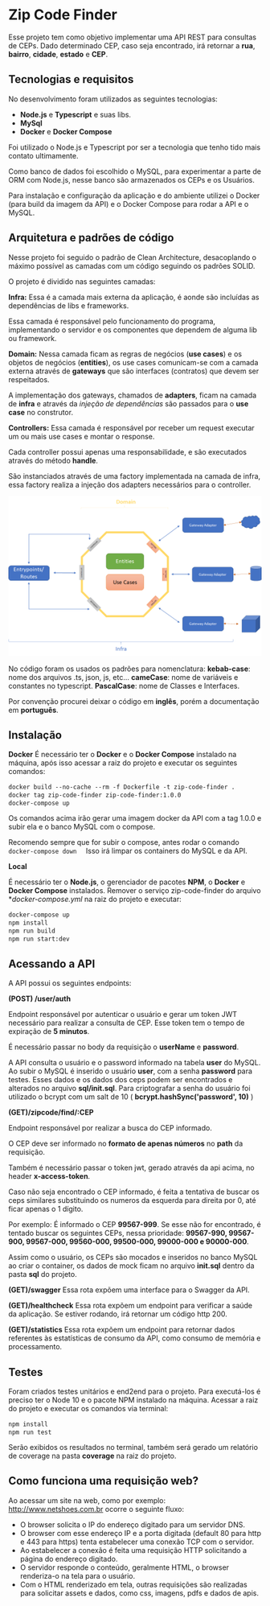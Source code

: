 
# Zip Code Finder

Esse projeto tem como objetivo implementar uma API REST para consultas de CEPs.
Dado determinado CEP, caso seja encontrado, irá retornar a **rua**, **bairro**, **cidade**, **estado** e **CEP**.

## Tecnologias e requisitos
No desenvolvimento foram utilizados as seguintes tecnologias:

 - **Node.js** e **Typescript** e suas libs.
 - **MySql**
 - **Docker** e **Docker Compose** 

Foi utilizado o Node.js e Typescript por ser a tecnologia que tenho tido mais contato ultimamente.

Como banco de dados foi escolhido o MySQL, para experimentar a parte de ORM com Node.js, nesse banco são armazenados os CEPs e os Usuários.

Para instalação e configuração da aplicação e do ambiente utilizei o Docker (para build da imagem da API) e o Docker Compose para rodar a API e o MySQL.

## Arquitetura e padrões de código

Nesse projeto foi seguido o padrão de Clean Architecture, desacoplando o máximo possível as camadas com um código seguindo os padrões SOLID.

O projeto é dividido nas seguintes camadas:

**Infra:** Essa é a camada mais externa da aplicação, é aonde são incluídas as dependências de libs e frameworks. 

Essa camada é responsável pelo funcionamento do programa, implementando o servidor e os componentes que dependem de alguma lib ou framework.

**Domain:** Nessa camada ficam as regras de negócios (**use cases**) e os objetos de negócios (**entities**), os use cases comunicam-se com a camada externa através de **gateways** que são interfaces (contratos) que devem ser respeitados.

A implementação dos gateways, chamados de **adapters**, ficam na camada de **infra** e através da *injeção de dependências* são passados para o **use case** no construtor.

**Controllers:** Essa camada é responsável por receber um request executar um ou mais use cases e montar o response.

Cada controller possui apenas uma responsabilidade, e são executados através do método **handle**. 

São instanciados através de uma factory implementada na camada de infra, essa factory realiza a injeção dos adapters necessários para o controller.

![Architecture](docs/architecture.png?raw=true)

No código foram os usados os padrões para nomenclatura:
**kebab-case**: nome dos arquivos .ts, json, js, etc...
**cameCase**: nome de variáveis e constantes no typescript.
**PascalCase**: nome de Classes e Interfaces.

Por convenção procurei deixar o código em **inglês**, porém a documentação em **português**.

## Instalação

**Docker**
É necessário ter o **Docker** e o **Docker Compose** instalado na máquina, após isso acessar a raiz do projeto e executar os seguintes comandos:

    docker build --no-cache --rm -f Dockerfile -t zip-code-finder . 
    docker tag zip-code-finder zip-code-finder:1.0.0
    docker-compose up

Os comandos acima irão gerar uma imagem docker da API com a tag 1.0.0 e subir ela e o banco MySQL com o compose.

Recomendo sempre que for subir o compose, antes rodar o comando 
`docker-compose down 
  `
Isso irá limpar os containers do MySQL e da API.

**Local**

É necessário ter o **Node.js**, o gerenciador de pacotes **NPM**, o **Docker** e **Docker Compose** instalados.
Remover o serviço zip-code-finder do arquivo **docker-compose.yml* na raiz do projeto e executar:

    docker-compose up
    npm install
    npm run build
    npm run start:dev

## Acessando a API

A API possui os seguintes endpoints:

**(POST) /user/auth**

Endpoint responsável por autenticar o usuário e gerar um token JWT necessário para realizar a consulta de CEP. Esse token tem o tempo de expiração de **5 minutos**.

É necessário passar no body da requisição o **userName** e **password**. 

A API consulta o usuário e o password informado na tabela **user** do MySQL.  Ao subir o MySQL é inserido o usuário **user**, com a senha **password** para testes. 
Esses dados e os dados dos ceps podem ser encontrados e alterados no arquivo **sql/init.sql**.
Para criptografar a senha do usuário foi utilizado o bcrypt com um salt de 10 (  **bcrypt.hashSync('password', 10)** )

**(GET)/zipcode/find/:CEP**

Endpoint responsável por realizar a busca do CEP informado. 

O CEP deve ser informado no **formato de apenas números** no **path** da requisição. 

Também é necessário passar o token jwt, gerado através da api acima, no header **x-access-token**.

Caso não seja encontrado o CEP informado, é feita a tentativa de buscar os ceps similares substituindo os numeros da esquerda para direita por 0, até ficar apenas o 1 dígito. 

Por exemplo: 
É informado o CEP **99567-999**. Se esse não for encontrado, é tentado buscar os seguintes CEPs, nessa prioridade: **99567-990, 99567-900, 99567-000, 99560-000, 99500-000, 99000-000 e 90000-000**.

Assim como o usuário, os CEPs são mocados e inseridos no banco MySQL ao criar o container, os dados de mock ficam no arquivo **init.sql** dentro da pasta **sql** do projeto. 

**(GET)/swagger**
Essa rota expõem uma interface para o Swagger da API.

**(GET)/healthcheck**
Essa rota expõem um endpoint para verificar a saúde da aplicação. Se estiver rodando, irá retornar um código http 200.

**(GET)/statistics**
Essa rota expõem um endpoint para retornar dados referentes às estatísticas de consumo da API, como consumo de memória e processamento.

## Testes

Foram criados testes unitários e end2end para o projeto. 
Para executá-los é preciso ter o Node 10 e o pacote NPM instalado na máquina.
Acessar a raiz do projeto e executar os comandos via terminal:

    npm install
    npm run test

Serão exibidos os resultados no terminal, também será gerado um relatório de coverage na pasta **coverage** na raiz do projeto.

## Como funciona uma requisição web?

Ao acessar um site na web, como por exemplo: http://www.netshoes.com.br ocorre o seguinte fluxo:

 - O browser solicita o IP do endereço digitado para um servidor DNS.
 - O browser com esse endereço IP e a porta digitada (default 80 para http e 443 para https) tenta estabelecer uma conexão TCP com o servidor.
 - Ao estabelecer a conexão é feita uma requisição HTTP solicitando a página do endereço digitado.
 - O servidor responde o conteúdo, geralmente HTML, o browser renderiza-o na tela para o usuário.
 - Com o HTML renderizado em tela, outras requisições são realizadas para solicitar assets e dados, como css, imagens, pdfs e dados de apis.

